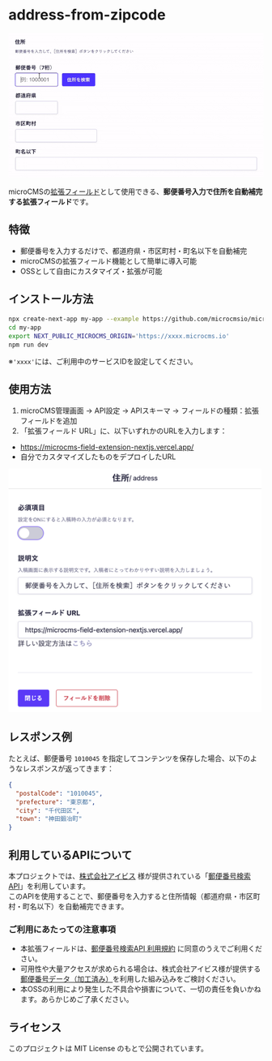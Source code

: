 # address-from-zipcode
![デモ画面](docs/img_demo.gif)

microCMSの[拡張フィールド](https://document.microcms.io/manual/field-extension)として使用できる、**郵便番号入力で住所を自動補完する拡張フィールド**です。

## 特徴

- 郵便番号を入力するだけで、都道府県・市区町村・町名以下を自動補完
- microCMSの拡張フィールド機能として簡単に導入可能
- OSSとして自由にカスタマイズ・拡張が可能

## インストール方法

```bash
npx create-next-app my-app --example https://github.com/microcmsio/microcms-field-extension-sdk/tree/main/examples/address-from-zipcode
cd my-app
export NEXT_PUBLIC_MICROCMS_ORIGIN='https://xxxx.microcms.io'
npm run dev
```
※`'xxxx'`には、ご利用中のサービスIDを設定してください。

## 使用方法
1. microCMS管理画面 → API設定 → APIスキーマ → フィールドの種類：拡張フィールドを追加
2. 「拡張フィールド URL」に、以下いずれかのURLを入力します：
- https://microcms-field-extension-nextjs.vercel.app/
- 自分でカスタマイズしたものをデプロイしたURL

<img src="./docs/img_settings_microcms_field_extension.png" width="500" height="auto" alt="拡張フィールド設定画面" />

## レスポンス例
たとえば、郵便番号 `1010045` を指定してコンテンツを保存した場合、以下のようなレスポンスが返ってきます：
```json
{
  "postalCode": "1010045",
  "prefecture": "東京都",
  "city": "千代田区",
  "town": "神田鍛冶町"
}
```
## 利用しているAPIについて

本プロジェクトでは、[株式会社アイビス](https://ibsnet.co.jp/) 様が提供されている「[郵便番号検索API](https://zipcloud.ibsnet.co.jp/doc/api)」を利用しています。  
このAPIを使用することで、郵便番号を入力すると住所情報（都道府県・市区町村・町名以下）を自動補完できます。

### ご利用にあたっての注意事項

- 本拡張フィールドは、[郵便番号検索API 利用規約](https://zipcloud.ibsnet.co.jp/rule/api) に同意のうえでご利用ください。
- 可用性や大量アクセスが求められる場合は、株式会社アイビス様が提供する[郵便番号データ（加工済み）](https://zipcloud.ibsnet.co.jp/)を利用した組み込みをご検討ください。
- 本OSSの利用により発生した不具合や損害について、一切の責任を負いかねます。あらかじめご了承ください。

## ライセンス
このプロジェクトは MIT License のもとで公開されています。